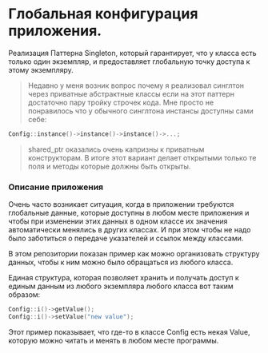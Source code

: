 # Глобальная конфигурация приложения.

Реализация Паттерна Singleton, который гарантирует, что у класса есть только один экземпляр, и предоставляет глобальную точку доступа к этому экземпляру.

>Недавно у меня возник вопрос почему я реализовал синглтон через приватные абстрактные классы если на этот паттерн достаточно пару тройку строчек кода. Мне просто не понравилось что у обычного синглтона инстансы доступны сами себе:

```cpp
Config::instance()->instance()->instance()->...;
```
>shared_ptr оказались очень капризны к приватным конструкторам. В итоге этот вариант делает открытыми только те поля и методы которые должны быть открыты.

### Описание приложения

Очень часто возникает ситуация, когда в приложении требуются глобальные данные, которые доступны в любом месте приложения и чтобы при изменении этих данных в одном классе их значения автоматически менялись в других классах. И при этом чтобы не надо было заботиться о передаче указателей и ссылок между классами.

В этом репозитории показан пример как можно организовать структуру данных, чтобы к ним можно было обращаться из любого класса.

Единая структура, которая позволяет хранить и получать доступ к единым данным из любого экземпляра любого класса вот таким образом:

```cpp
Config::i()->getValue();
Config::i()->setValue("new value");
```
Этот пример показывает, что где-то в классе Config есть некая Value, которую можно читать и менять в любом месте программы.
